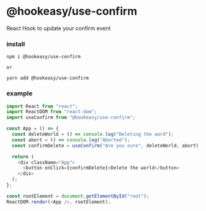 # @hookeasy/use-confirm

React Hook to update your confirm event

### install
```
npm i @hookeasy/use-confirm

or

yarn add @hookeasy/use-confirm
```

### example

```javascript
import React from "react";
import ReactDOM from "react-dom";
import useConfirm from "@hookeasy/use-confirm";

const App = () => {
  const deleteWorld = () => console.log("Deleting the word");
  const abort = () => console.log("Aborted");
  const confirmDelete = useConfirm("Are you sure", deleteWorld, abort);

  return (
    <div className="App">
      <button onClick={confirmDelete}>Delete the world</button>
    </div>
  );
};

const rootElement = document.getElementById("root");
ReactDOM.render(<App />, rootElement);

```